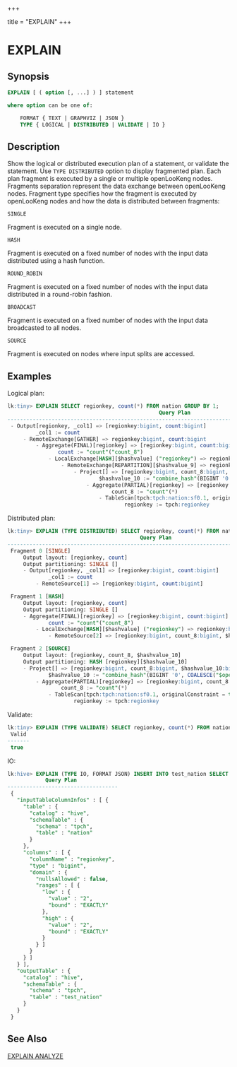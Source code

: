 +++

title = "EXPLAIN"
+++

EXPLAIN
=======

Synopsis
--------

``` sql
EXPLAIN [ ( option [, ...] ) ] statement

where option can be one of:

    FORMAT { TEXT | GRAPHVIZ | JSON }
    TYPE { LOGICAL | DISTRIBUTED | VALIDATE | IO }
```

Description
-----------

Show the logical or distributed execution plan of a statement, or validate the statement. Use `TYPE DISTRIBUTED` option to display fragmented plan. Each plan fragment is executed by a single or multiple
openLooKeng nodes. Fragments separation represent the data exchange between openLooKeng nodes. Fragment type specifies how the fragment is executed by openLooKeng nodes and how the data is distributed between fragments:

`SINGLE`

Fragment is executed on a single node.

`HASH`

Fragment is executed on a fixed number of nodes with the input data distributed using a hash function.

`ROUND_ROBIN`

Fragment is executed on a fixed number of nodes with the input data distributed in a round-robin fashion.

`BROADCAST`

Fragment is executed on a fixed number of nodes with the input data broadcasted to all nodes.

`SOURCE`

Fragment is executed on nodes where input splits are accessed.

Examples
--------

Logical plan:

``` sql
lk:tiny> EXPLAIN SELECT regionkey, count(*) FROM nation GROUP BY 1;
                                                Query Plan
----------------------------------------------------------------------------------------------------------
 - Output[regionkey, _col1] => [regionkey:bigint, count:bigint]
         _col1 := count
     - RemoteExchange[GATHER] => regionkey:bigint, count:bigint
         - Aggregate(FINAL)[regionkey] => [regionkey:bigint, count:bigint]
                count := "count"("count_8")
             - LocalExchange[HASH][$hashvalue] ("regionkey") => regionkey:bigint, count_8:bigint, $hashvalue:bigint
                 - RemoteExchange[REPARTITION][$hashvalue_9] => regionkey:bigint, count_8:bigint, $hashvalue_9:bigint
                     - Project[] => [regionkey:bigint, count_8:bigint, $hashvalue_10:bigint]
                             $hashvalue_10 := "combine_hash"(BIGINT '0', COALESCE("$operator$hash_code"("regionkey"), 0))
                         - Aggregate(PARTIAL)[regionkey] => [regionkey:bigint, count_8:bigint]
                                 count_8 := "count"(*)
                             - TableScan[tpch:tpch:nation:sf0.1, originalConstraint = true] => [regionkey:bigint]
                                     regionkey := tpch:regionkey
```

Distributed plan:

``` sql
lk:tiny> EXPLAIN (TYPE DISTRIBUTED) SELECT regionkey, count(*) FROM nation GROUP BY 1;
                                          Query Plan
----------------------------------------------------------------------------------------------
 Fragment 0 [SINGLE]
     Output layout: [regionkey, count]
     Output partitioning: SINGLE []
     - Output[regionkey, _col1] => [regionkey:bigint, count:bigint]
             _col1 := count
         - RemoteSource[1] => [regionkey:bigint, count:bigint]

 Fragment 1 [HASH]
     Output layout: [regionkey, count]
     Output partitioning: SINGLE []
     - Aggregate(FINAL)[regionkey] => [regionkey:bigint, count:bigint]
             count := "count"("count_8")
         - LocalExchange[HASH][$hashvalue] ("regionkey") => regionkey:bigint, count_8:bigint, $hashvalue:bigint
             - RemoteSource[2] => [regionkey:bigint, count_8:bigint, $hashvalue_9:bigint]

 Fragment 2 [SOURCE]
     Output layout: [regionkey, count_8, $hashvalue_10]
     Output partitioning: HASH [regionkey][$hashvalue_10]
     - Project[] => [regionkey:bigint, count_8:bigint, $hashvalue_10:bigint]
             $hashvalue_10 := "combine_hash"(BIGINT '0', COALESCE("$operator$hash_code"("regionkey"), 0))
         - Aggregate(PARTIAL)[regionkey] => [regionkey:bigint, count_8:bigint]
                 count_8 := "count"(*)
             - TableScan[tpch:tpch:nation:sf0.1, originalConstraint = true] => [regionkey:bigint]
                     regionkey := tpch:regionkey
```

Validate:

``` sql
lk:tiny> EXPLAIN (TYPE VALIDATE) SELECT regionkey, count(*) FROM nation GROUP BY 1;
 Valid
-------
 true
```

IO:

``` sql
lk:hive> EXPLAIN (TYPE IO, FORMAT JSON) INSERT INTO test_nation SELECT * FROM nation WHERE regionkey = 2;
            Query Plan
-----------------------------------
 {
   "inputTableColumnInfos" : [ {
     "table" : {
       "catalog" : "hive",
       "schemaTable" : {
         "schema" : "tpch",
         "table" : "nation"
       }
     },
     "columns" : [ {
       "columnName" : "regionkey",
       "type" : "bigint",
       "domain" : {
         "nullsAllowed" : false,
         "ranges" : [ {
           "low" : {
             "value" : "2",
             "bound" : "EXACTLY"
           },
           "high" : {
             "value" : "2",
             "bound" : "EXACTLY"
           }
         } ]
       }
     } ]
   } ],
   "outputTable" : {
     "catalog" : "hive",
     "schemaTable" : {
       "schema" : "tpch",
       "table" : "test_nation"
     }
   }
 }
```

See Also
--------

[EXPLAIN ANALYZE](./explain-analyze.html)
